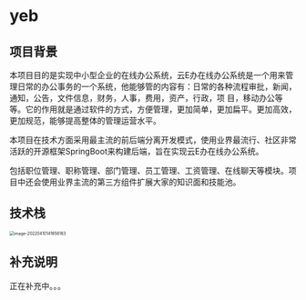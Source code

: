 # yeb

## 项目背景
本项目目的是实现中小型企业的在线办公系统，云E办在线办公系统是一个用来管理日常的办公事务的一个系统，他能够管的内容有：日常的各种流程审批，新闻，通知，公告，文件信息，财务，人事，费用，资产，行政，项
目，移动办公等等。它的作用就是通过软件的方式，方便管理，更加简单，更加扁平。更加高效，更加规范，能够提高整体的管理运营水平。

本项目在技术方面采用最主流的前后端分离开发模式，使用业界最流行、社区非常活跃的开源框架SpringBoot来构建后端，旨在实现云E办在线办公系统。

包括职位管理、职称管理、部门管理、员工管理、工资管理、在线聊天等模块。项目中还会使用业界主流的第三方组件扩展大家的知识面和技能池。

## 技术栈
<img src="https://bearbrick0.oss-cn-qingdao.aliyuncs.com/images/img/202204101420283.png" alt="image-20220410141656163" style="zoom:50%;" />

## 补充说明
正在补充中。。。
